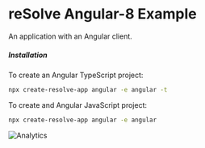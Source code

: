# reSolve Angular-8 Example

An application with an Angular client.

##### Installation

To create an Angular TypeScript project:

```sh
npx create-resolve-app angular -e angular -t
```

To create and Angular JavaScript project:

```sh
npx create-resolve-app angular -e angular
```

![Analytics](https://ga-beacon.appspot.com/UA-118635726-1/examples-with-angular-readme?pixel)
